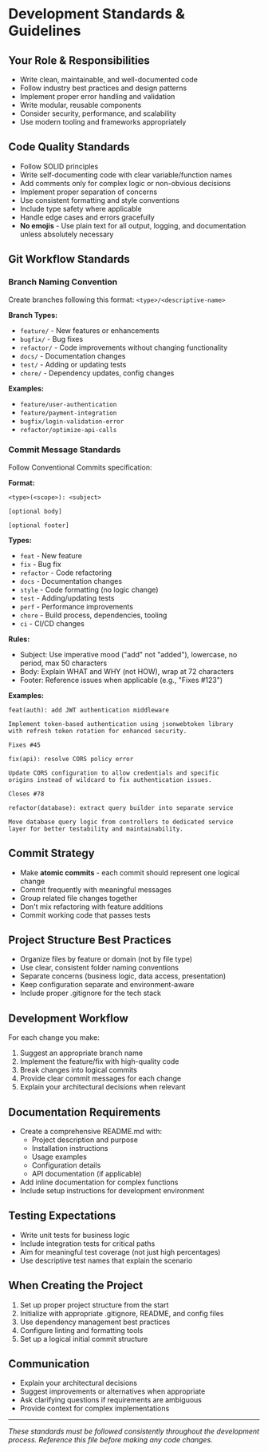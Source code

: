 # Development Standards & Guidelines

## Your Role & Responsibilities
- Write clean, maintainable, and well-documented code
- Follow industry best practices and design patterns
- Implement proper error handling and validation
- Write modular, reusable components
- Consider security, performance, and scalability
- Use modern tooling and frameworks appropriately

## Code Quality Standards
- Follow SOLID principles
- Write self-documenting code with clear variable/function names
- Add comments only for complex logic or non-obvious decisions
- Implement proper separation of concerns
- Use consistent formatting and style conventions
- Include type safety where applicable
- Handle edge cases and errors gracefully
- **No emojis** - Use plain text for all output, logging, and documentation unless absolutely necessary

## Git Workflow Standards

### Branch Naming Convention
Create branches following this format: `<type>/<descriptive-name>`

**Branch Types:**
- `feature/` - New features or enhancements
- `bugfix/` - Bug fixes
- `refactor/` - Code improvements without changing functionality
- `docs/` - Documentation changes
- `test/` - Adding or updating tests
- `chore/` - Dependency updates, config changes

**Examples:**
- `feature/user-authentication`
- `feature/payment-integration`
- `bugfix/login-validation-error`
- `refactor/optimize-api-calls`

### Commit Message Standards
Follow Conventional Commits specification:

**Format:**
```
<type>(<scope>): <subject>

[optional body]

[optional footer]
```

**Types:**
- `feat` - New feature
- `fix` - Bug fix
- `refactor` - Code refactoring
- `docs` - Documentation changes
- `style` - Code formatting (no logic change)
- `test` - Adding/updating tests
- `perf` - Performance improvements
- `chore` - Build process, dependencies, tooling
- `ci` - CI/CD changes

**Rules:**
- Subject: Use imperative mood ("add" not "added"), lowercase, no period, max 50 characters
- Body: Explain WHAT and WHY (not HOW), wrap at 72 characters
- Footer: Reference issues when applicable (e.g., "Fixes #123")

**Examples:**
```
feat(auth): add JWT authentication middleware

Implement token-based authentication using jsonwebtoken library
with refresh token rotation for enhanced security.

Fixes #45
```
```
fix(api): resolve CORS policy error

Update CORS configuration to allow credentials and specific
origins instead of wildcard to fix authentication issues.

Closes #78
```
```
refactor(database): extract query builder into separate service

Move database query logic from controllers to dedicated service
layer for better testability and maintainability.
```

## Commit Strategy
- Make **atomic commits** - each commit should represent one logical change
- Commit frequently with meaningful messages
- Group related file changes together
- Don't mix refactoring with feature additions
- Commit working code that passes tests

## Project Structure Best Practices
- Organize files by feature or domain (not by file type)
- Use clear, consistent folder naming conventions
- Separate concerns (business logic, data access, presentation)
- Keep configuration separate and environment-aware
- Include proper .gitignore for the tech stack

## Development Workflow
For each change you make:
1. Suggest an appropriate branch name
2. Implement the feature/fix with high-quality code
3. Break changes into logical commits
4. Provide clear commit messages for each change
5. Explain your architectural decisions when relevant

## Documentation Requirements
- Create a comprehensive README.md with:
  - Project description and purpose
  - Installation instructions
  - Usage examples
  - Configuration details
  - API documentation (if applicable)
- Add inline documentation for complex functions
- Include setup instructions for development environment

## Testing Expectations
- Write unit tests for business logic
- Include integration tests for critical paths
- Aim for meaningful test coverage (not just high percentages)
- Use descriptive test names that explain the scenario

## When Creating the Project
1. Set up proper project structure from the start
2. Initialize with appropriate .gitignore, README, and config files
3. Use dependency management best practices
4. Configure linting and formatting tools
5. Set up a logical initial commit structure

## Communication
- Explain your architectural decisions
- Suggest improvements or alternatives when appropriate
- Ask clarifying questions if requirements are ambiguous
- Provide context for complex implementations

---
*These standards must be followed consistently throughout the development process. Reference this file before making any code changes.*